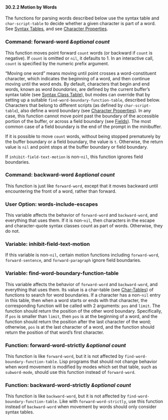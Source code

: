 

#### 30.2.2 Motion by Words

The functions for parsing words described below use the syntax table and `char-script-table` to decide whether a given character is part of a word. See [Syntax Tables](Syntax-Tables.html), and see [Character Properties](Character-Properties.html).

### Command: **forward-word** *\&optional count*

This function moves point forward `count` words (or backward if `count` is negative). If `count` is omitted or `nil`, it defaults to 1. In an interactive call, `count` is specified by the numeric prefix argument.

“Moving one word” means moving until point crosses a word-constituent character, which indicates the beginning of a word, and then continue moving until the word ends. By default, characters that begin and end words, known as *word boundaries*, are defined by the current buffer’s syntax table (see [Syntax Class Table](Syntax-Class-Table.html)), but modes can override that by setting up a suitable `find-word-boundary-function-table`, described below. Characters that belong to different scripts (as defined by `char-script-table`), also define a word boundary (see [Character Properties](Character-Properties.html)). In any case, this function cannot move point past the boundary of the accessible portion of the buffer, or across a field boundary (see [Fields](Fields.html)). The most common case of a field boundary is the end of the prompt in the minibuffer.

If it is possible to move `count` words, without being stopped prematurely by the buffer boundary or a field boundary, the value is `t`. Otherwise, the return value is `nil` and point stops at the buffer boundary or field boundary.

If `inhibit-field-text-motion` is non-`nil`, this function ignores field boundaries.

### Command: **backward-word** *\&optional count*

This function is just like `forward-word`, except that it moves backward until encountering the front of a word, rather than forward.

### User Option: **words-include-escapes**

This variable affects the behavior of `forward-word` and `backward-word`, and everything that uses them. If it is non-`nil`, then characters in the escape and character-quote syntax classes count as part of words. Otherwise, they do not.

### Variable: **inhibit-field-text-motion**

If this variable is non-`nil`, certain motion functions including `forward-word`, `forward-sentence`, and `forward-paragraph` ignore field boundaries.

### Variable: **find-word-boundary-function-table**

This variable affects the behavior of `forward-word` and `backward-word`, and everything that uses them. Its value is a char-table (see [Char-Tables](Char_002dTables.html)) of functions to search for word boundaries. If a character has a non-`nil` entry in this table, then when a word starts or ends with that character, the corresponding function will be called with 2 arguments: `pos` and `limit`. The function should return the position of the other word boundary. Specifically, if `pos` is smaller than `limit`, then `pos` is at the beginning of a word, and the function should return the position after the last character of the word; otherwise, `pos` is at the last character of a word, and the function should return the position of that word’s first character.

### Function: **forward-word-strictly** *\&optional count*

This function is like `forward-word`, but it is not affected by `find-word-boundary-function-table`. Lisp programs that should not change behavior when word movement is modified by modes which set that table, such as `subword-mode`, should use this function instead of `forward-word`.

### Function: **backward-word-strictly** *\&optional count*

This function is like `backward-word`, but it is not affected by `find-word-boundary-function-table`. Like with `forward-word-strictly`, use this function instead of `backward-word` when movement by words should only consider syntax tables.
